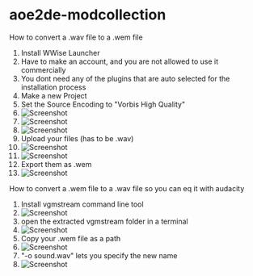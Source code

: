# aoe2de-modcollection
How to convert a .wav file to a .wem file

1. Install WWise Launcher
2. Have to make an account, and you are not allowed to use it commercially
3. You dont need any of the plugins that are auto selected for the installation process
4. Make a new Project
5. Set the Source Encoding to "Vorbis High Quality"
6. ![Screenshot](quietsoundmod/scr1.png)
7. ![Screenshot](quietsoundmod/scr2.png)
8. ![Screenshot](quietsoundmod/scr3.png)
9. Upload your files (has to be .wav)
10. ![Screenshot](quietsoundmod/scr4.png)
11. ![Screenshot](quietsoundmod/scr5.png)
12. Export them as .wem
13. ![Screenshot](quietsoundmod/scr6.png)

How to convert a .wem file to a .wav file so you can eq it with audacity

1. Install vgmstream command line tool
2. ![Screenshot](quietsoundmod/scr16.png)
3. open the extracted vgmstream folder in a terminal
4. ![Screenshot](quietsoundmod/scr12.png)
5. Copy your .wem file as a path
6. ![Screenshot](quietsoundmod/scr10.png)
7. "-o sound.wav" lets you specify the new name
8. ![Screenshot](quietsoundmod/scr11.png)
